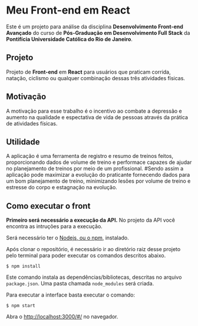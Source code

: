# Meu Front-end em React

Este é um projeto para análise da disciplina **Desenvolvimento Front-end Avançado** do curso de **Pós-Graduação em Desenvolvimento Full Stack** da **Pontifícia Universidade Católica do Rio de Janeiro**.


## Projeto

Projeto de **Front-end** em **React** para usuários que praticam corrida, natação, ciclismo ou qualquer combinação dessas três atividades físicas.


## Motivação

A motivação para esse trabalho é o incentivo ao combate a depressão e aumento na qualidade e espectativa de vida de pessoas através da prática de atividades físicas.


## Utilidade

A aplicação é uma ferramenta de registro e resumo de treinos feitos, proporcionando dados de volume de treino e performace capazes de ajudar no planejamento de treinos por meio de um profissional.
#Sendo assim a aplicação pode maximizar a evolução do praticante fornecendo dados para um bom planejamento de treino, minimizando lesões por volume de treino e estresse do corpo e estagnação na evolução.


## Como executar o front

**Primeiro será necessário a execução da API.** No projeto da API você encontra as intruções para a execução.

Será necessário ter o [Nodejs, ou o npm,](https://nodejs.org/en/download/) instalado. 

Após clonar o repositório, é necessário ir ao diretório raiz desse projeto pelo terminal para poder executar os comandos descritos abaixo.

```
$ npm install
```

Este comando instala as dependências/bibliotecas, descritas no arquivo `package.json`. Uma pasta chamada `node_modules` será criada.

Para executar a interface basta executar o comando: 

```
$ npm start
```

Abra o [http://localhost:3000/#/](http://localhost:3000/#/) no navegador.
